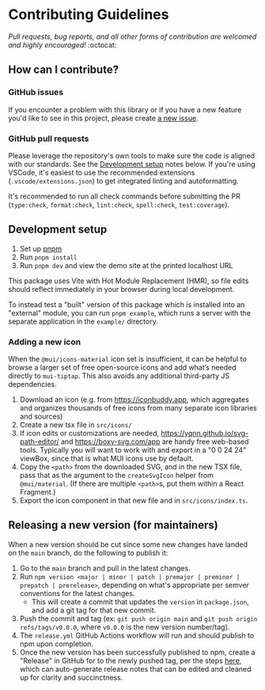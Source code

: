 # Contributing Guidelines

_Pull requests, bug reports, and all other forms of contribution are welcomed and highly encouraged!_ :octocat:

## How can I contribute?

### GitHub issues

If you encounter a problem with this library or if you have a new feature you'd like to see in this project, please create [a new issue](https://github.com/sjdemartini/mui-tiptap/issues/new/choose).

### GitHub pull requests

Please leverage the repository's own tools to make sure the code is aligned with our standards. See the [Development setup](#development-setup) notes below. If you're using VSCode, it's easiest to use the recommended extensions (`.vscode/extensions.json`) to get integrated linting and autoformatting.

It's recommended to run all check commands before submitting the PR (`type:check`, `format:check`, `lint:check`, `spell:check`, `test:coverage`).

## Development setup

1. Set up [pnpm](https://pnpm.io/installation)
2. Run `pnpm install`
3. Run `pnpm dev` and view the demo site at the printed localhost URL

This package uses Vite with Hot Module Replacement (HMR), so file edits should reflect immediately in your browser during local development.

To instead test a "built" version of this package which is installed into an "external" module, you can run `pnpm example`, which runs a server with the separate application in the `example/` directory.

### Adding a new icon

When the `@mui/icons-material` icon set is insufficient, it can be helpful to browse a larger set of free open-source icons and add what’s needed directly to `mui-tiptap`. This also avoids any additional third-party JS dependencies.

1. Download an icon (e.g. from https://iconbuddy.app, which aggregates and organizes thousands of free icons from many separate icon libraries and sources)
2. Create a new tsx file in `src/icons/`
3. If icon edits or customizations are needed, https://yqnn.github.io/svg-path-editor/ and https://boxy-svg.com/app are handy free web-based tools. Typically you will want to work with and export in a "0 0 24 24" viewBox, since that is what MUI icons use by default.
4. Copy the `<path>` from the downloaded SVG, and in the new TSX file, pass that as the argument to the `createSvgIcon` helper from `@mui/material`. (If there are multiple `<path>`s, put them within a React Fragment.)
5. Export the icon component in that new file and in `src/icons/index.ts`.

## Releasing a new version (for maintainers)

When a new version should be cut since some new changes have landed on the `main` branch, do the following to publish it:

1. Go to the `main` branch and pull in the latest changes.
2. Run `npm version <major | minor | patch | premajor | preminor | prepatch | prerelease>`, depending on what's appropriate per semver conventions for the latest changes.
   - This will create a commit that updates the `version` in `package.json`, and add a git tag for that new commit.
3. Push the commit and tag (ex: `git push origin main` and `git push origin refs/tags/v0.0.0`, where `v0.0.0` is the new version number/tag).
4. The `release.yml` GitHub Actions workflow will run and should publish to npm upon completion.
5. Once the new version has been successfully published to npm, create a "Release" in GitHub for to the newly pushed tag, per the steps [here](https://docs.github.com/en/repositories/releasing-projects-on-github/managing-releases-in-a-repository#creating-a-release), which can auto-generate release notes that can be edited and cleaned up for clarity and succinctness.

